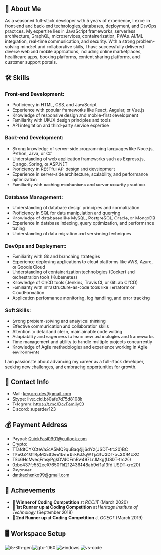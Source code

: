 ## 🚀 About Me

As a seasoned full-stack developer with 5 years of experience, I excel in front-end and back-end technologies, databases, deployment, and DevOps practices.
My expertise lies in JavaScript frameworks, serverless architecture, GraphQL, microservices, containerization, PWAs, AI/ML integration, real-time communication, and security.
With a strong problem-solving mindset and collaborative skills, I have successfully delivered diverse web and mobile applications, including online marketplaces, healthcare apps, booking platforms, content sharing platforms, and customer support portals.

## 🛠️ Skills

### Front-end Development:
- Proficiency in HTML, CSS, and JavaScript
- Experience with popular frameworks like React, Angular, or Vue.js
- Knowledge of responsive design and mobile-first development
- Familiarity with UI/UX design principles and tools
- API integration and third-party service expertise

### Back-end Development:
- Strong knowledge of server-side programming languages like Node.js, Python, Java, or C#
- Understanding of web application frameworks such as Express.js, Django, Spring, or ASP.NET
- Proficiency in RESTful API design and development
- Experience in server-side architecture, scalability, and performance optimization
- Familiarity with caching mechanisms and server security practices

### Database Management:
- Understanding of database design principles and normalization
- Proficiency in SQL for data manipulation and querying
- Knowledge of databases like MySQL, PostgreSQL, Oracle, or MongoDB
- Experience in database indexing, query optimization, and performance tuning
- Understanding of data migration and versioning techniques

### DevOps and Deployment:
- Familiarity with Git and branching strategies
- Experience deploying applications to cloud platforms like AWS, Azure, or Google Cloud
- Understanding of containerization technologies (Docker) and orchestration tools (Kubernetes)
- Knowledge of CI/CD tools (Jenkins, Travis CI, or GitLab CI/CD)
- Familiarity with infrastructure-as-code tools like Terraform or CloudFormation
- Application performance monitoring, log handling, and error tracking

### Soft Skills:
- Strong problem-solving and analytical thinking
- Effective communication and collaboration skills
- Attention to detail and clean, maintainable code writing
- Adaptability and eagerness to learn new technologies and frameworks
- Time management and ability to handle multiple projects concurrently
- Knowledge of Agile methodologies and experience working in Agile environments

I am passionate about advancing my career as a full-stack developer, seeking new challenges, and embracing opportunities for growth.

## 📩 Contact Info
- Mail: key.pro.dev@gmail.com
- Skype: live:.cid.bb0afe7d75d8108b
- Telegram: https://t.me/DevFamily99
- Discord: superdev123

## 💰 Payment Address
- Paypal: QuickFast0901@outlook.com
- Crypto:
- TTafdtCYKCteVa3cA5MQ9quBaq4jij6dYz(USDT-trc20)BC
- TPaGZ4QTRpMSa83ee1EehrBrkPJDqWTja3(USDT-trc20)MEXC
- TBc6HcMveqFmsyPgkDV4CFmRw497LrJMkg(USDT-trc20)
- 0xbc437fe552ee07650f1d212436448ab9ef1a13fd(USDT-erc20)
- Payoneer:
- dmtkachenko99@gmail.com

## 🏅 Achievements

-   🥇 **Winner of Coding Competition** at _RCCIIT_ (March 2020)
-   🥈 **1st Runner up at Coding Competition** at _Heritage Institute of Technology_ (September 2018)
-   🥉 **2nd Runner up at Coding Competition** at _GCECT_ (March 2019)

## 🖥️ Workspace Setup

![i5-8th-gen](https://img.shields.io/badge/Intel-Core_i5_8th-0071C5?style=for-the-badge&logo=intel&logoColor=white)
![gtx-1060](https://img.shields.io/badge/NVIDIA-GTX_1060-76B900?style=for-the-badge&logo=nvidia&logoColor=white)
![windows](https://img.shields.io/badge/Windows_10-0078D6?style=for-the-badge&logo=windows&logoColor=white)
![vs-code](https://img.shields.io/badge/VS_Code-007ACC?style=for-the-badge&logo=Visual-Studio-Code&logoColor=white)
